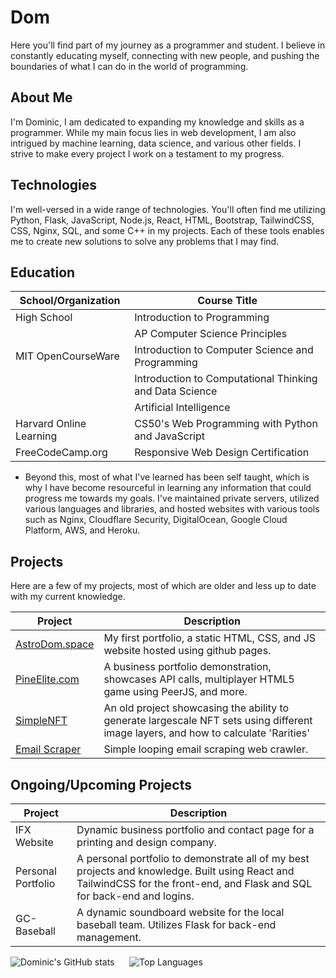 # Dom

Here you'll find part of my journey as a programmer and student. I believe in constantly educating myself, connecting with new people, and pushing the boundaries of what I can do in the world of programming.

## About Me

I'm Dominic, I am dedicated to expanding my knowledge and skills as a programmer. While my main focus lies in web development, I am also intrigued by machine learning, data science, and various other fields. I strive to make every project I work on a testament to my progress.

## Technologies

I'm well-versed in a wide range of technologies. You'll often find me utilizing Python, Flask, JavaScript, Node.js, React, HTML, Bootstrap, TailwindCSS, CSS, Nginx, SQL, and some C++ in my projects. Each of these tools enables me to create new solutions to solve any problems that I may find.

## Education

| School/Organization                         | Course Title                                            |
| ------------------------------------------- | ------------------------------------------------------- |
| High School                                 | Introduction to Programming                             |
|                                             | AP Computer Science Principles                          |
| MIT OpenCourseWare                          | Introduction to Computer Science and Programming        |
|                                             | Introduction to Computational Thinking and Data Science |
|                                             | Artificial Intelligence                                 |
| Harvard Online Learning                     | CS50's Web Programming with Python and JavaScript       |
| FreeCodeCamp.org                            | Responsive Web Design Certification                     |
- Beyond this, most of what I've learned has been self taught, which is why I have become resourceful in learning any information that could progress me towards my goals. I've maintained private servers, utilized various languages and libraries, and hosted websites with various tools such as Nginx, Cloudflare Security, DigitalOcean, Google Cloud Platform, AWS, and Heroku.

## Projects

Here are a few of my projects, most of which are older and less up to date with my current knowledge.

| Project       | Description                                                                                                                                                                                       |
| ------------- | --------------------------------------------------------------------------------------------------------------------------------------------------------------------------------------------------|
| [AstroDom.space](https://github.com/DomBDev/astrodom.space)            | My first portfolio, a static HTML, CSS, and JS website hosted using github pages.                                                        |
| [PineElite.com](https://github.com/DomBDev/pineelite.com)              | A business portfolio demonstration, showcases API calls, multiplayer HTML5 game using PeerJS, and more.                                  |
| [SimpleNFT](https://github.com/DomBDev?tab=repositories)               | An old project showcasing the ability to generate largescale NFT sets using different image layers, and how to calculate 'Rarities'      |
| [Email Scraper](https://github.com/DomBDev/email-harvester)            | Simple looping email scraping web crawler.                                                                                               |

## Ongoing/Upcoming Projects

| Project       | Description                                                                                                                                                                                       |
| ------------- | --------------------------------------------------------------------------------------------------------------------------------------------------------------------------------------------------|
| IFX Website                     | Dynamic business portfolio and contact page for a printing and design company.                                                                                                  |
| Personal Portfolio              | A personal portfolio to demonstrate all of my best projects and knowledge. Built using React and TailwindCSS for the front-end, and Flask and SQL for back-end and logins.      |
| GC-Baseball                     | A dynamic soundboard website for the local baseball team. Utilizes Flask for back-end management.                                                                               |

![Dominic's GitHub stats](https://github-readme-stats.vercel.app/api?username=DomBDev&hide=contribs,prs,stars,issues&theme=radical&hide_border=true&border_radius=2)
&nbsp;&nbsp;&nbsp;&nbsp;
![Top Languages](https://github-readme-stats.vercel.app/api/top-langs/?username=DomBDev&theme=radical&hide_progress=true&hide_border=true&border_radius=2)
